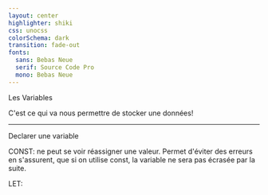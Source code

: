 ```yaml
---
layout: center
highlighter: shiki
css: unocss
colorSchema: dark
transition: fade-out
fonts:
  sans: Bebas Neue
  serif: Source Code Pro
  mono: Bebas Neue
---
```


<p class="text-center text-#e11d48 text-7xl">Les Variables</p>

C'est ce qui va nous permettre de stocker une données!

---

<p class="text-center text-#e11d48 text-5xl pb-8"> Declarer une variable</p>

<span class="text-#c026d3 text-2xl">CONST:</span> <span class="font-serif text-1xl"> ne peut se voir réassigner une valeur. Permet d'éviter des erreurs en s'assurent, que si on utilise </span> <span class="text-#c026d3 text-2xl"> const</span>, <span class="font-serif text-1xl">la variable ne sera pas écrasée par la suite.</span> 

<span class="text-#c026d3 text-2xl">LET:</span>
